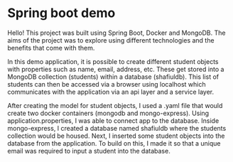 # Spring boot demo 

Hello! This project was built using Spring Boot, Docker and MongoDB. The aims of the project was to explore using different 
technologies and the benefits that come with them. 

In this demo application, it is possible to create different student objects with properties such as name, email, address, etc.
These get stored into a MongoDB collection (students) within a database (shafiuldb). This list of students can then be accessed via
a browser using localhost which communicates with the application via an api layer and a service layer.

After creating the model for student objects, I used a .yaml file that would create two docker containers (mongodb and mongo-express).
Using application.properties, I was able to connect app to the database. Inside mongo-express, I created a database named shafiuldb
where the students collection would be housed. Next, I inserted some student objects into the database from the application. To build
on this, I made it so that a unique email was required to input a student into the database. 

